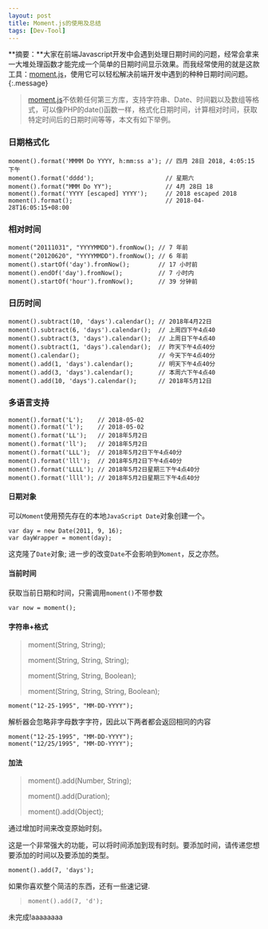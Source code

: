 ```yaml
---
layout: post
title: Moment.js的使用及总结
tags: [Dev-Tool]
---
```


**摘要：**大家在前端Javascript开发中会遇到处理日期时间的问题，经常会拿来一大堆处理函数才能完成一个简单的日期时间显示效果。而我经常使用的就是这款工具：[moment.js](http://momentjs.cn/)，使用它可以轻松解决前端开发中遇到的种种日期时间问题。
{:.message}

> [moment.js](http://momentjs.cn/docs/)不依赖任何第三方库，支持字符串、Date、时间戳以及数组等格式，可以像PHP的date()函数一样，格式化日期时间，计算相对时间，获取特定时间后的日期时间等等，本文有如下举例。

### 日期格式化

```
moment().format('MMMM Do YYYY, h:mm:ss a'); // 四月 28日 2018, 4:05:15 下午
moment().format('dddd');                    // 星期六
moment().format("MMM Do YY");               // 4月 28日 18
moment().format('YYYY [escaped] YYYY');     // 2018 escaped 2018
moment().format();                          // 2018-04-28T16:05:15+08:00
```

### 相对时间

```
moment("20111031", "YYYYMMDD").fromNow(); // 7 年前
moment("20120620", "YYYYMMDD").fromNow(); // 6 年前
moment().startOf('day').fromNow();        // 17 小时前
moment().endOf('day').fromNow();          // 7 小时内
moment().startOf('hour').fromNow();       // 39 分钟前
```
### 日历时间
```
moment().subtract(10, 'days').calendar(); // 2018年4月22日
moment().subtract(6, 'days').calendar();  // 上周四下午4点40
moment().subtract(3, 'days').calendar();  // 上周日下午4点40
moment().subtract(1, 'days').calendar();  // 昨天下午4点40分
moment().calendar();                      // 今天下午4点40分
moment().add(1, 'days').calendar();       // 明天下午4点40分
moment().add(3, 'days').calendar();       // 本周六下午4点40
moment().add(10, 'days').calendar();      // 2018年5月12日
```

### 多语言支持
```
moment().format('L');    // 2018-05-02
moment().format('l');    // 2018-05-02
moment().format('LL');   // 2018年5月2日
moment().format('ll');   // 2018年5月2日
moment().format('LLL');  // 2018年5月2日下午4点40分
moment().format('lll');  // 2018年5月2日下午4点40分
moment().format('LLLL'); // 2018年5月2日星期三下午4点40分
moment().format('llll'); // 2018年5月2日星期三下午4点40分
```

#### 日期对象 
可以`Moment`使用预先存在的本地`JavaScript Date`对象创建一个。
```
var day = new Date(2011, 9, 16);
var dayWrapper = moment(day);
```
这克隆了`Date`对象; 进一步的改变`Date`不会影响到`Moment`，反之亦然。

#### 当前时间 
获取当前日期和时间，只需调用`moment()`不带参数
```
var now = moment();
```

#### 字符串+格式 

> moment(String, String);
> 
> moment(String, String, String);
> 
> moment(String, String, Boolean);
> 
> moment(String, String, String, Boolean);

`moment("12-25-1995", "MM-DD-YYYY");`

解析器会忽略非字母数字字符，因此以下两者都会返回相同的内容
```
moment("12-25-1995", "MM-DD-YYYY");
moment("12/25/1995", "MM-DD-YYYY");
```

#### 加法
> moment().add(Number, String);
> 
> moment().add(Duration);
> 
> moment().add(Object);

通过增加时间来改变原始时刻。

这是一个非常强大的功能，可以将时间添加到现有时刻。要添加时间，请传递您想要添加的时间以及要添加的类型。

> 
`moment().add(7, 'days');`

如果你喜欢整个简洁的东西，还有一些速记键.

> `moment().add(7, 'd');`

未完成!aaaaaaaa